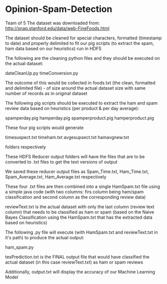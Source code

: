 # Opinion-Spam-Detection
Team of 5
The dataset was downloaded from: http://snap.stanford.edu/data/web-FineFoods.html

The dataset should be cleaned for special characters, formatted (timestamp to date) and properly delimited to fit our pig scripts (to extract the spam, ham data based on our heuristics) run in HDFS

The following are the cleaning python files and they should be executed on the actual dataset:

dateCleanUp.py
timeConversion.py

The outcome of this would be collected in foods.txt (the clean, formatted and delimited file) - of size around the actual dataset size with same number of records as in original dataset

The following pig scripts should be executed to extract the ham and spam review data based on heuristics (per product & per day average):

spamperday.pig
hamperday.pig
spamperproduct.pig
hamperproduct.pig

These four pig scripts would generate 

timesuspect.txt
timeham.txt
avgesupsect.txt
hamavgnew.txt

folders respectively

These HDFS Reducer output folders will have the files that are to be converted to .txt files to get the text versions of output

We saved these reducer output files as Spam_Time.txt, Ham_Time.txt, Spam_Average.txt, Ham_Average.txt respectively

These four .txt files are then combined into a single HamSpam.txt file using a simple java code (with two columns: firs column being ham/spam classification and second column as the corresponding review data)

reviewText.txt is the actual dataset with only the last column (review text column) that needs to be classified as ham or spam (based on the Naive Bayes Classification using the HamSpam.txt that has the extracted data based on heuristics)

The following .py file will execute (with HamSpam.txt and reviewText.txt in it's path) to produce the actual output:

ham_spam.py

tesPrediction.txt is the FINAL output file that would have classified the actual dataset (in this case reviewText.txt) as ham or spam reviews

Additionally, output.txt will display the accuracy of our Machine Learning Model
